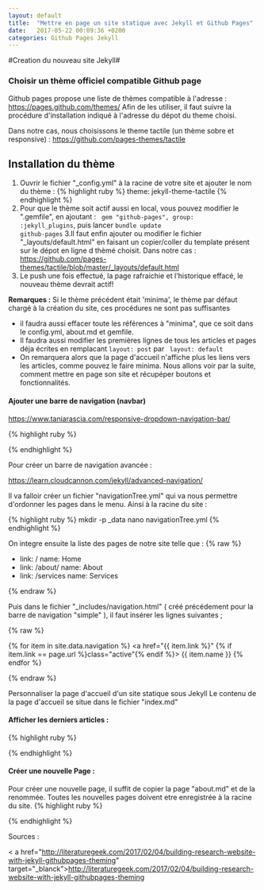 ```yaml
---
layout: default
title:  "Mettre en page un site statique avec Jekyll et Github Pages"
date:   2017-05-22 00:09:36 +0200
categories: Github Pages Jekyll
---
```


#Creation du nouveau site Jekyll#


<h3>Choisir un thème officiel compatible Github page</h3>

Github pages propose une liste de thèmes compatible à l'adresse : <a href="https://pages.github.com/themes/" target="_blanck">https://pages.github.com/themes/</code>
Afin de les utiliser, il faut suivre la procédure d'installation indiqué à l'adresse du dépot du theme choisi.

Dans notre cas, nous choisissons le theme tactile (un thème sobre et responsive) : <a href="https://github.com/pages-themes/tactile" target="_blanck"> https://github.com/pages-themes/tactile </a>

<h2>Installation du thème</h2>


1. Ouvrir le fichier "_config.yml" à la racine de votre site et ajouter le nom du thème :
{% highlight ruby %}
theme: jekyll-theme-tactile
{% endhighlight %}
2. Pour que le thème soit actif aussi en local, vous pouvez modifier le ".gemfile", en ajoutant : <code> gem "github-pages", group: :jekyll_plugins</code>, puis lancer <code>bundle update github-pages</code>
3.Il faut enfin ajouter ou modifier le fichier "_layouts/default.html" en faisant un copier/coller du template présent sur le dépot en ligne d thèmé choisit. 
Dans notre cas : <a href="https://github.com/pages-themes/tactile/blob/master/_layouts/default.html" target="_blanck">https://github.com/pages-themes/tactile/blob/master/_layouts/default.html</a> 
4. Le push une fois effectué, la page rafraichie et l'historique effacé, le nouveau thème devrait actif!

<strong>Remarques :</strong> Si le thème précédent était 'minima', le thème par défaut chargé à la création du site, ces procédures ne sont pas suffisantes 
<ul>
<li>
il faudra aussi effacer toute les références à "minima", que ce soit dans le config.yml, about.md et gemfile. 
</li>
<li>
Il faudra aussi modifier les premières lignes de tous les articles et pages déja écrites en remplacant <code>layout: post</code> par <code> layout: default</code>
</li>
<li>
On remarquera alors que la page d'accueil n'affiche plus les liens vers les articles, comme pouvez le faire minima. Nous allons voir par la suite, comment mettre en page son site et récupéper boutons et fonctionnalités.
</li>
</ul>




<h4>Ajouter une barre de navigation (navbar)</h4>

https://www.taniarascia.com/responsive-dropdown-navigation-bar/




{% highlight ruby %}

{% endhighlight %}


Pour créer un barre de navigation avancée :

https://learn.cloudcannon.com/jekyll/advanced-navigation/


Il va falloir créer un fichier "navigationTree.yml" qui va nous permettre d'ordonner les pages dans le menu. 
Ainsi à la racine du site :

{% highlight ruby %}
mkdir -p _data
nano navigationTree.yml
{% endhighlight %}

On integre ensuite la liste des pages de notre site telle que :
{% raw %}

- link: /
  name: Home
- link: /about/
  name: About
- link: /services
  name: Services

{% endraw %}

Puis dans le fichier "_includes/navigation.html" ( créé précédement pour la barre de navigation "simple" ), il faut insérer les lignes suivantes ;

{% raw %}

 {% for item in site.data.navigation %}
    <a href="{{ item.link %}" {% if item.link == page.url %}class="active"{% endif %}>
      {{ item.name }}
    </a>
  {% endfor %}

{% endraw %}






Personnaliser la page d'accueil d'un site statique sous Jekyll
Le contenu de la page d'accueil se situe dans le fichier "index.md"


<h4>Afficher les derniers articles :</h4>
{% highlight ruby %}

{% endhighlight %}


<h4>Créer une nouvelle Page :</h4>
Pour créer une nouvelle page, il suffit de copier la page "about.md" et de la renommée.
Toutes les nouvelles pages doivent etre enregistrée à la racine du site.
{% highlight ruby %}

{% endhighlight %}

Sources : 

< a href="http://literaturegeek.com/2017/02/04/building-research-website-with-jekyll-githubpages-theming" target="_blanck">http://literaturegeek.com/2017/02/04/building-research-website-with-jekyll-githubpages-theming</a>